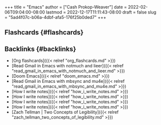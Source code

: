+++
title = "Emacs"
author = ["Cash Prokop-Weaver"]
date = 2022-02-06T09:04:00-08:00
lastmod = 2022-12-17T11:11:43-08:00
draft = false
slug = "5ad4f07c-b06a-4dbf-afa5-176f25b0ded7"
+++

## Flashcards {#flashcards}


## Backlinks {#backlinks}

-   [Org flashcards]({{< relref "org_flashcards.md" >}})
-   [Read Gmail in Emacs with notmuch and lieer]({{< relref "read_gmail_in_emacs_with_notmuch_and_lieer.md" >}})
-   [Doom Emacs]({{< relref "doom_emacs.md" >}})
-   [Read Gmail in Emacs with mbsync and mu4e]({{< relref "read_gmail_in_emacs_with_mbsync_and_mu4e.md" >}})
-   [How I write notes]({{< relref "how_i_write_notes.md" >}})
-   [How I write notes]({{< relref "how_i_write_notes.md" >}})
-   [How I write notes]({{< relref "how_i_write_notes.md" >}})
-   [How I write notes]({{< relref "how_i_write_notes.md" >}})
-   [Zach Tellman | Two Concepts of Legibility]({{< relref "zach_tellman_two_concepts_of_legibility.md" >}})
